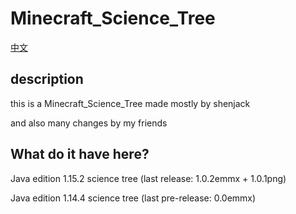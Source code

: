 # Minecraft_Science_Tree

[中文](https://github.com/shenjackyuanjie/Minecraft_Science_Tree/blob/master/doc/readme-cn.md)

## description

 this is a Minecraft_Science_Tree made mostly by shenjack

 and also many changes by my friends
 
## What do it have here?

 Java edition 1.15.2 science tree (last release: 1.0.2emmx + 1.0.1png)

 Java edition 1.14.4 science tree (last pre-release: 0.0emmx)
